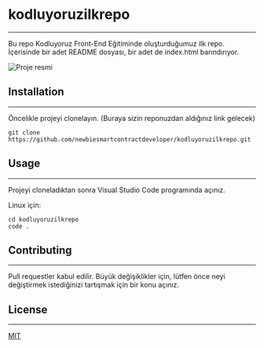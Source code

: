 # kodluyoruzilkrepo
--------------------
Bu repo Kodluyoruz Front-End Eğitiminde oluşturduğumuz ilk repo. İçerisinde bir adet README dosyası, bir adet de index.html barındırıyor.

![Proje resmi](/Images/proje.png)

## Installation
----------------------------
Öncelikle projeyi clonelayın. (Buraya sizin reponuzdan aldığınız link gelecek)

```
git clone https://github.com/newbiesmartcontractdeveloper/kodluyoruzilkrepo.git
```
## Usage
-------------------------
Projeyi cloneladıktan sonra Visual Studio Code programında açınız.

Linux için:
```
cd kodluyoruzilkrepo
code .
```

## Contributing
---------------------------------
Pull requestler kabul edilir. Büyük değişiklikler için, lütfen önce neyi değiştirmek istediğinizi tartışmak için bir konu açınız.

## License
--------------------------------

[MIT](https://choosealicense.com/licenses/mit/)
